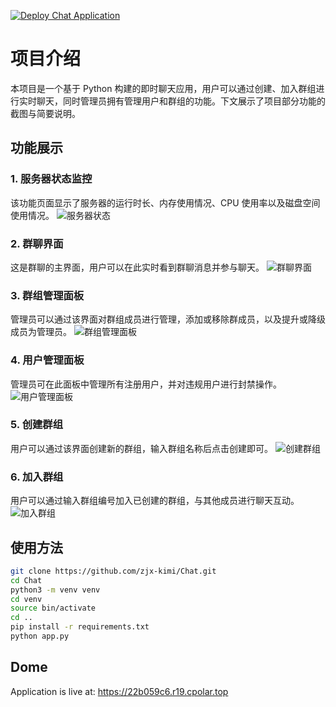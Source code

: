 [![Deploy Chat Application](https://github.com/zjx-kimi/Chat/actions/workflows/deploy.yml/badge.svg)](https://github.com/zjx-kimi/Chat/actions/workflows/deploy.yml)

# 项目介绍

本项目是一个基于 Python 构建的即时聊天应用，用户可以通过创建、加入群组进行实时聊天，同时管理员拥有管理用户和群组的功能。下文展示了项目部分功能的截图与简要说明。

## 功能展示

### 1. 服务器状态监控
该功能页面显示了服务器的运行时长、内存使用情况、CPU 使用率以及磁盘空间使用情况。
![服务器状态](./pic/服务器状态.png)

### 2. 群聊界面
这是群聊的主界面，用户可以在此实时看到群聊消息并参与聊天。
![群聊界面](./pic/群聊界面.png)

### 3. 群组管理面板
管理员可以通过该界面对群组成员进行管理，添加或移除群成员，以及提升或降级成员为管理员。
![群组管理面板](./pic/群组管理面板.png)

### 4. 用户管理面板
管理员可在此面板中管理所有注册用户，并对违规用户进行封禁操作。
![用户管理面板](./pic/用户管理面板.png)

### 5. 创建群组
用户可以通过该界面创建新的群组，输入群组名称后点击创建即可。
![创建群组](./pic/创建群组.png)

### 6. 加入群组
用户可以通过输入群组编号加入已创建的群组，与其他成员进行聊天互动。
![加入群组](./pic/加入群组.png)

## 使用方法
```bash
git clone https://github.com/zjx-kimi/Chat.git
cd Chat
python3 -m venv venv           
cd venv               
source bin/activate
cd ..    
pip install -r requirements.txt
python app.py
```
## Dome
Application is live at: https://22b059c6.r19.cpolar.top

